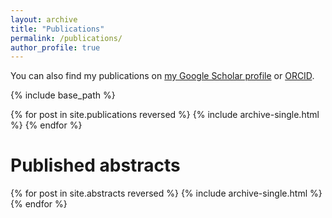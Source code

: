 ```yaml
---
layout: archive
title: "Publications"
permalink: /publications/
author_profile: true
---
```


You can also find my publications on <a href="{{author.googlescholar}}">my Google Scholar profile</a> or <a href="{{author.orcid}}">ORCID</a>.

{% include base_path %}

{% for post in site.publications reversed %}
  {% include archive-single.html %}
{% endfor %}

# Published abstracts

{% for post in site.abstracts reversed %}
  {% include archive-single.html %}
{% endfor %}
